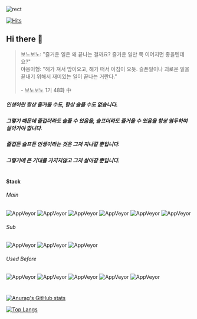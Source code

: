 ![rect](https://capsule-render.vercel.app/api?type=rect&color=gradient&text=%20%20Hello%20World!%20%20&fontAlign=50&fontSize=30&textBg=true&animation=fadeIn)

[![Hits](https://hits.seeyoufarm.com/api/count/incr/badge.svg?url=https%3A%2F%2Fgithub.com%2FLipCoder&count_bg=%2379C83D&title_bg=%23555555&icon=&icon_color=%23E7E7E7&title=hits&edge_flat=false)](https://hits.seeyoufarm.com)  
## Hi there 👋

>
> 보노보노: "즐거운 일은 왜 끝나는 걸까요? 즐거운 일만 쭉 이어지면 좋을텐데요?"
> <br>
> 야옹이형: "해가 져서 밤이오고, 해가 떠서 아침이 오듯. 슬픈일이나 괴로운 일을 끝내기 위해서 재미있는 일이 끝나는 거란다."
> <br><br>
> \- 보노보노 1기 48화 中
>

##### 인생이란 항상 즐거울 수도, 항상 슬플 수도 없습니다.
##### 그렇기 때문에 즐겁더라도 슬플 수 있음을, 슬프더라도 즐거울 수 있음을 항상 염두하며 살아가야 합니다.
##### 즐겁든 슬프든 인생이라는 것은 그저 지나갈 뿐입니다.
##### 그렇기에 큰 기대를 가지지않고 그저 살아갈 뿐입니다.

#
#### Stack  

###### Main 
![AppVeyor](https://img.shields.io/static/v1?label=&message=Java&color=blue) ![AppVeyor](https://img.shields.io/static/v1?label=&message=Spring&color=green) ![AppVeyor](https://img.shields.io/static/v1?label=&message=MariaDB&color=red) ![AppVeyor](https://img.shields.io/static/v1?label=&message=Linux&color=yellow) ![AppVeyor](https://img.shields.io/static/v1?label=&message=AWS&color=yellow) ![AppVeyor](https://img.shields.io/static/v1?label=&message=Jenkins&color=yellow)
###### Sub
![AppVeyor](https://img.shields.io/static/v1?label=&message=JavaScript&color=blue) ![AppVeyor](https://img.shields.io/static/v1?label=&message=Vue.js&color=green) ![AppVeyor](https://img.shields.io/static/v1?label=&message=Node.js&color=green)
###### Used Before  
![AppVeyor](https://img.shields.io/static/v1?label=&message=C&color=grey) ![AppVeyor](https://img.shields.io/static/v1?label=&message=C%2B%2B&color=blue) ![AppVeyor](https://img.shields.io/static/v1?label=&message=DirectX9&color=black) ![AppVeyor](https://img.shields.io/static/v1?label=&message=DirectX11&color=black) ![AppVeyor](https://img.shields.io/static/v1?label=&message=Unreal%20Engine&color=blueviolet) 
#
               

[![Anurag's GitHub stats](https://github-readme-stats.vercel.app/api?username=NoPainNoLife&show_icons=true&theme=cobalt)](https://github.com/anuraghazra/github-readme-stats)

[![Top Langs](https://github-readme-stats.vercel.app/api/top-langs/?username=NoPainNoLife)](https://github.com/anuraghazra/github-readme-stats)
